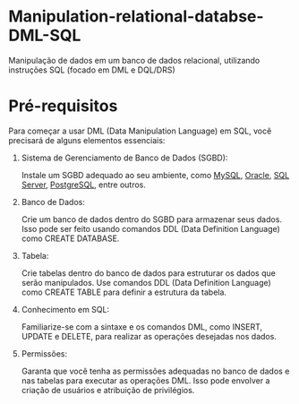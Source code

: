 # Manipulation-relational-databse-DML-SQL
Manipulação de dados em um banco de dados relacional, utilizando instruções SQL (focado em DML e DQL/DRS)

# Pré-requisitos

Para começar a usar DML (Data Manipulation Language) em SQL, você precisará de alguns elementos essenciais:

1. Sistema de Gerenciamento de Banco de Dados (SGBD): 
    
    Instale um SGBD adequado ao seu ambiente, como [MySQL](https://www.mysql.com/), [Oracle](https://www.oracle.com/database/sqldeveloper/technologies/sql-data-modeler/download/), [SQL Server](https://www.microsoft.com/pt-br/sql-server/sql-server-downloads), [PostgreSQL](https://azure.microsoft.com/pt-br/products/postgresql/?ef_id=_k_CjwKCAjwzJmlBhBBEiwAEJyLu-0a574O1xasKWKQ90s0z9n-OC8aKM7K7JSrzEXG-skvvdebIooFchoCKZMQAvD_BwE_k_&OCID=AIDcmmzmnb0182_SEM__k_CjwKCAjwzJmlBhBBEiwAEJyLu-0a574O1xasKWKQ90s0z9n-OC8aKM7K7JSrzEXG-skvvdebIooFchoCKZMQAvD_BwE_k_&gclid=CjwKCAjwzJmlBhBBEiwAEJyLu-0a574O1xasKWKQ90s0z9n-OC8aKM7K7JSrzEXG-skvvdebIooFchoCKZMQAvD_BwE), entre outros.

2. Banco de Dados: 
    
    Crie um banco de dados dentro do SGBD para armazenar seus dados. Isso pode ser feito usando comandos DDL (Data Definition Language) como CREATE DATABASE.

3. Tabela: 
    
    Crie tabelas dentro do banco de dados para estruturar os dados que serão manipulados. Use comandos DDL (Data Definition Language) como CREATE TABLE para definir a estrutura da tabela.
    
4. Conhecimento em SQL: 
    
    Familiarize-se com a sintaxe e os comandos DML, como INSERT, UPDATE e DELETE, para realizar as operações desejadas nos dados.

5. Permissões: 
    
    Garanta que você tenha as permissões adequadas no banco de dados e nas tabelas para executar as operações DML. Isso pode envolver a criação de usuários e atribuição de privilégios.
